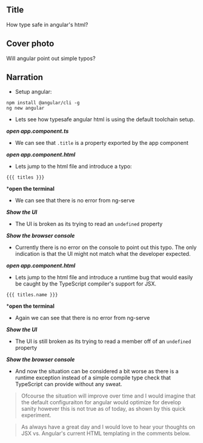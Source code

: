 ## Title
How type safe in angular's html? 

## Cover photo
Will angular point out simple typos?

## Narration 

* Setup angular: 

```
npm install @angular/cli -g 
ng new angular 
```

* Lets see how typesafe angular html is using the default toolchain setup. 

***open app.component.ts***
* We can see that `.title` is a property exported by the app component 

***open app.component.html***
* Lets jump to the html file and introduce a typo: 
```
{{{ titles }}}
```
***open the terminal**
* We can see that there is no error from ng-serve 

***Show the UI***
* The UI is broken as its trying to read an `undefined` property

***Show the browser console*** 
* Currently there is no error on the console to point out this typo. The only indication is that the UI might not match what the developer expected. 

***open app.component.html***
* Lets jump to the html file and introduce a runtime bug that would easily be caught by the TypeScript compiler's support for JSX. 

```
{{{ titles.name }}}
```
***open the terminal**
* Again we can see that there is no error from ng-serve 

***Show the UI***
* The UI is still broken as its trying to read a member off of an `undefined` property

***Show the browser console*** 
* And now the situation can be considered a bit worse as there is a runtime exception instead of a simple compile type check that TypeScript can provide without any sweat. 


> Ofcourse the situation will improve over time and I would imagine that the default configuraiton for angular would optimize for develop sanity however this is not true as of today, as shown by this quick experiment. 

> As always have a great day and I would love to hear your thoughts on JSX vs. Angular's current HTML templating in the comments below. 

